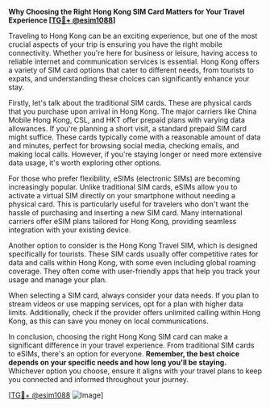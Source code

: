 **Why Choosing the Right Hong Kong SIM Card Matters for Your Travel Experience [[TG💪+ @esim1088](https://t.me/s/esim1088)]**

Traveling to Hong Kong can be an exciting experience, but one of the most crucial aspects of your trip is ensuring you have the right mobile connectivity. Whether you're here for business or leisure, having access to reliable internet and communication services is essential. Hong Kong offers a variety of SIM card options that cater to different needs, from tourists to expats, and understanding these choices can significantly enhance your stay.

Firstly, let's talk about the traditional SIM cards. These are physical cards that you purchase upon arrival in Hong Kong. The major carriers like China Mobile Hong Kong, CSL, and HKT offer prepaid plans with varying data allowances. If you're planning a short visit, a standard prepaid SIM card might suffice. These cards typically come with a reasonable amount of data and minutes, perfect for browsing social media, checking emails, and making local calls. However, if you're staying longer or need more extensive data usage, it's worth exploring other options.

For those who prefer flexibility, eSIMs (electronic SIMs) are becoming increasingly popular. Unlike traditional SIM cards, eSIMs allow you to activate a virtual SIM directly on your smartphone without needing a physical card. This is particularly useful for travelers who don't want the hassle of purchasing and inserting a new SIM card. Many international carriers offer eSIM plans tailored for Hong Kong, providing seamless integration with your existing device.

Another option to consider is the Hong Kong Travel SIM, which is designed specifically for tourists. These SIM cards usually offer competitive rates for data and calls within Hong Kong, with some even including global roaming coverage. They often come with user-friendly apps that help you track your usage and manage your plan.

When selecting a SIM card, always consider your data needs. If you plan to stream videos or use mapping services, opt for a plan with higher data limits. Additionally, check if the provider offers unlimited calling within Hong Kong, as this can save you money on local communications.

In conclusion, choosing the right Hong Kong SIM card can make a significant difference in your travel experience. From traditional SIM cards to eSIMs, there's an option for everyone. **Remember, the best choice depends on your specific needs and how long you'll be staying.** Whichever option you choose, ensure it aligns with your travel plans to keep you connected and informed throughout your journey.

[[TG💪+ @esim1088](https://t.me/s/esim1088) ![Image](https://i.postimg.cc/Y0z9fWf4/image.png)]